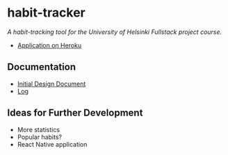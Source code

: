 # habit-tracker

*A habit-tracking tool for the University of Helsinki Fullstack project course.*

- [Application on Heroku](https://nameless-brushlands-80978.herokuapp.com/)

## Documentation

- [Initial Design Document](https://github.com/otsha/habit-tracker/blob/master/documentation/design.md)
- [Log](https://github.com/otsha/habit-tracker/blob/master/documentation/log.md)

## Ideas for Further Development

- More statistics
- Popular habits?
- React Native application
